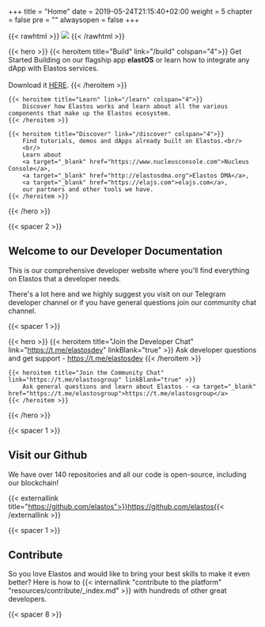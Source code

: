 +++
title = "Home"
date = 2019-05-24T21:15:40+02:00
weight = 5
chapter = false
pre = ""
alwaysopen = false
+++


{{< rawhtml >}}
<img src="/images/elastos_merge_2.png" style="max-height: 300px;"/>
{{< /rawhtml >}}

{{< hero >}}
    {{< heroitem title="Build" link="/build" colspan="4">}}
        Get Started Building on our flagship app <b>elastOS</b> or learn how to integrate any dApp with Elastos services.
        <br/><br/>
        Download it <a target="_blank" href="https://elastos.academy/elastosbrowser">HERE</a>.
    {{< /heroitem >}}
    
    {{< heroitem title="Learn" link="/learn" colspan="4">}}
        Discover how Elastos works and learn about all the various components that make up the Elastos ecosystem.
    {{< /heroitem >}}   
    
    {{< heroitem title="Discover" link="/discover" colspan="4">}}
        Find tutorials, demos and dApps already built on Elastos.<br/>
        <br/>
        Learn about 
        <a target="_blank" href="https://www.nucleusconsole.com">Nucleus Console</a>, 
        <a target="_blank" href="http://elastosdma.org">Elastos DMA</a>, 
        <a target="_blank" href="https://elajs.com">elajs.com</a>, 
        our partners and other tools we have.
    {{< /heroitem >}}
{{< /hero >}}

{{< spacer 2 >}}

## Welcome to our Developer Documentation

This is our comprehensive developer website where you'll find everything on Elastos that a developer needs. 

There's a lot here and we highly suggest you visit on our Telegram developer channel or if you have general questions 
join our community chat channel.

{{< spacer 1 >}}

{{< hero >}}
    {{< heroitem title="Join the Developer Chat" link="https://t.me/elastosdev" linkBlank="true" >}}
        Ask developer questions and get support - <a target="_blank" href="https://t.me/elastosdev">https://t.me/elastosdev</a>
    {{< /heroitem >}}
    
    {{< heroitem title="Join the Community Chat" link="https://t.me/elastosgroup" linkBlank="true" >}}
        Ask general questions and learn about Elastos - <a target="_blank" href="https://t.me/elastosgroup">https://t.me/elastosgroup</a>
    {{< /heroitem >}}
{{< /hero >}}

{{< spacer 1 >}}

## Visit our Github

We have over 140 repositories and all our code is open-source, including our blockchain!

{{< externallink title="https://github.com/elastos">}}https://github.com/elastos{{< /externallink >}}

{{< spacer 1 >}}

## Contribute

So you love Elastos and would like to bring your best skills to make it even better? Here is 
how to {{< internallink "contribute to the platform" "resources/contribute/_index.md" >}} with hundreds of other great developers.

{{< spacer 8 >}}
